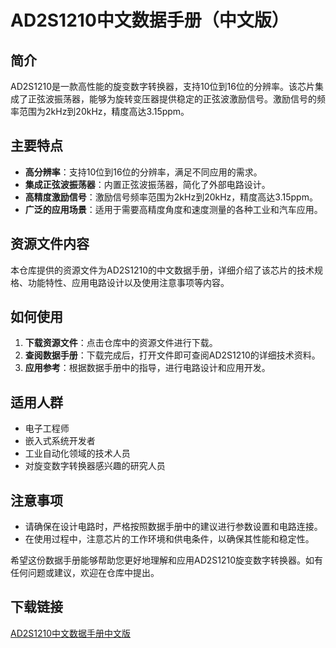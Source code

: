 # AD2S1210中文数据手册（中文版）

## 简介
AD2S1210是一款高性能的旋变数字转换器，支持10位到16位的分辨率。该芯片集成了正弦波振荡器，能够为旋转变压器提供稳定的正弦波激励信号。激励信号的频率范围为2kHz到20kHz，精度高达3.15ppm。

## 主要特点
- **高分辨率**：支持10位到16位的分辨率，满足不同应用的需求。
- **集成正弦波振荡器**：内置正弦波振荡器，简化了外部电路设计。
- **高精度激励信号**：激励信号频率范围为2kHz到20kHz，精度高达3.15ppm。
- **广泛的应用场景**：适用于需要高精度角度和速度测量的各种工业和汽车应用。

## 资源文件内容
本仓库提供的资源文件为AD2S1210的中文数据手册，详细介绍了该芯片的技术规格、功能特性、应用电路设计以及使用注意事项等内容。

## 如何使用
1. **下载资源文件**：点击仓库中的资源文件进行下载。
2. **查阅数据手册**：下载完成后，打开文件即可查阅AD2S1210的详细技术资料。
3. **应用参考**：根据数据手册中的指导，进行电路设计和应用开发。

## 适用人群
- 电子工程师
- 嵌入式系统开发者
- 工业自动化领域的技术人员
- 对旋变数字转换器感兴趣的研究人员

## 注意事项
- 请确保在设计电路时，严格按照数据手册中的建议进行参数设置和电路连接。
- 在使用过程中，注意芯片的工作环境和供电条件，以确保其性能和稳定性。

希望这份数据手册能够帮助您更好地理解和应用AD2S1210旋变数字转换器。如有任何问题或建议，欢迎在仓库中提出。

## 下载链接

[AD2S1210中文数据手册中文版](https://pan.quark.cn/s/1f1930c7568c)